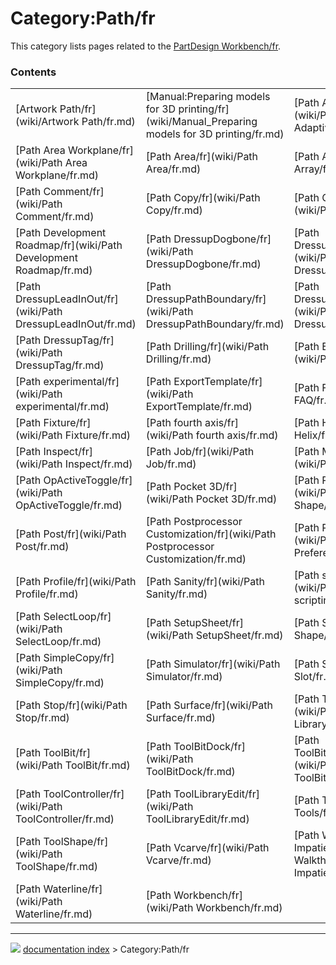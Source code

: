 # Category:Path/fr
This category lists pages related to the [PartDesign Workbench/fr](PartDesign_Workbench/fr.md).

### Contents

|     |     |     |
| --- | --- | --- |
| [Artwork Path/fr](wiki/Artwork Path/fr.md) | [Manual:Preparing models for 3D printing/fr](wiki/Manual_Preparing models for 3D printing/fr.md) | [Path Adaptive/fr](wiki/Path Adaptive/fr.md) |
| [Path Area Workplane/fr](wiki/Path Area Workplane/fr.md) | [Path Area/fr](wiki/Path Area/fr.md) | [Path Array/fr](wiki/Path Array/fr.md) |
| [Path Comment/fr](wiki/Path Comment/fr.md) | [Path Copy/fr](wiki/Path Copy/fr.md) | [Path Custom/fr](wiki/Path Custom/fr.md) |
| [Path Development Roadmap/fr](wiki/Path Development Roadmap/fr.md) | [Path DressupDogbone/fr](wiki/Path DressupDogbone/fr.md) | [Path DressupDragKnife/fr](wiki/Path DressupDragKnife/fr.md) |
| [Path DressupLeadInOut/fr](wiki/Path DressupLeadInOut/fr.md) | [Path DressupPathBoundary/fr](wiki/Path DressupPathBoundary/fr.md) | [Path DressupRampEntry/fr](wiki/Path DressupRampEntry/fr.md) |
| [Path DressupTag/fr](wiki/Path DressupTag/fr.md) | [Path Drilling/fr](wiki/Path Drilling/fr.md) | [Path Engrave/fr](wiki/Path Engrave/fr.md) |
| [Path experimental/fr](wiki/Path experimental/fr.md) | [Path ExportTemplate/fr](wiki/Path ExportTemplate/fr.md) | [Path FAQ/fr](wiki/Path FAQ/fr.md) |
| [Path Fixture/fr](wiki/Path Fixture/fr.md) | [Path fourth axis/fr](wiki/Path fourth axis/fr.md) | [Path Helix/fr](wiki/Path Helix/fr.md) |
| [Path Inspect/fr](wiki/Path Inspect/fr.md) | [Path Job/fr](wiki/Path Job/fr.md) | [Path MillFace/fr](wiki/Path MillFace/fr.md) |
| [Path OpActiveToggle/fr](wiki/Path OpActiveToggle/fr.md) | [Path Pocket 3D/fr](wiki/Path Pocket 3D/fr.md) | [Path Pocket Shape/fr](wiki/Path Pocket Shape/fr.md) |
| [Path Post/fr](wiki/Path Post/fr.md) | [Path Postprocessor Customization/fr](wiki/Path Postprocessor Customization/fr.md) | [Path Preferences/fr](wiki/Path Preferences/fr.md) |
| [Path Profile/fr](wiki/Path Profile/fr.md) | [Path Sanity/fr](wiki/Path Sanity/fr.md) | [Path scripting/fr](wiki/Path scripting/fr.md) |
| [Path SelectLoop/fr](wiki/Path SelectLoop/fr.md) | [Path SetupSheet/fr](wiki/Path SetupSheet/fr.md) | [Path Shape/fr](wiki/Path Shape/fr.md) |
| [Path SimpleCopy/fr](wiki/Path SimpleCopy/fr.md) | [Path Simulator/fr](wiki/Path Simulator/fr.md) | [Path Slot/fr](wiki/Path Slot/fr.md) |
| [Path Stop/fr](wiki/Path Stop/fr.md) | [Path Surface/fr](wiki/Path Surface/fr.md) | [Path ToolBit Library/fr](wiki/Path ToolBit Library/fr.md) |
| [Path ToolBit/fr](wiki/Path ToolBit/fr.md) | [Path ToolBitDock/fr](wiki/Path ToolBitDock/fr.md) | [Path ToolBitLibraryOpen/fr](wiki/Path ToolBitLibraryOpen/fr.md) |
| [Path ToolController/fr](wiki/Path ToolController/fr.md) | [Path ToolLibraryEdit/fr](wiki/Path ToolLibraryEdit/fr.md) | [Path Tools/fr](wiki/Path Tools/fr.md) |
| [Path ToolShape/fr](wiki/Path ToolShape/fr.md) | [Path Vcarve/fr](wiki/Path Vcarve/fr.md) | [Path Walkthrough for the Impatient/fr](wiki/Path Walkthrough for the Impatient/fr.md) |
| [Path Waterline/fr](wiki/Path Waterline/fr.md) | [Path Workbench/fr](wiki/Path Workbench/fr.md) |



---
![](images/Right_arrow.png) [documentation index](../README.md) > Category:Path/fr
